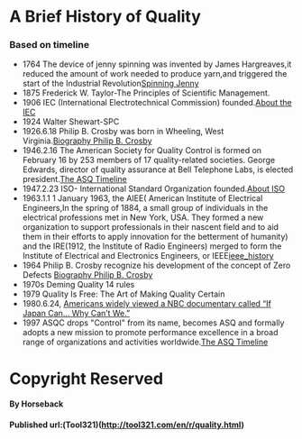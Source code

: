 # A Brief History of Quality
### Based on timeline
* 1764 The device of jenny spinning was invented by James Hargreaves,it reduced the amount of work needed to produce yarn,and triggered the start of the Industrial Revolution[Spinning Jenny](https://en.wikipedia.org/wiki/Spinning_jenny)
* 1875 Frederick W. Taylor-The Principles of Scientific Management.
* 1906 IEC (International Electrotechnical Commission) founded.[About the IEC](http://www.iec.ch/about/)
* 1924 Walter Shewart-SPC
* 1926.6.18 Philip B. Crosby was born in Wheeling, West Virginia.[Biography Philip B. Crosby](http://www.philipcrosby.com/25years/crosby.html)
* 1946.2.16 The American Society for Quality Control is formed on February 16 by 253 members of 17 quality-related societies. George Edwards, director of quality assurance at Bell Telephone Labs, is elected president.[The ASQ Timeline](http://asq.org/about-asq/who-we-are/timeline.html)
* 1947.2.23 ISO- International Standard Organization founded.[About ISO](http://www.iso.org/iso/home/about.htm)
* 1963.1.1 1 January 1963, the AIEE( American Institute of Electrical Engineers,In the spring of 1884, a small group of individuals in the electrical professions met in New York, USA. They formed a new organization to support professionals in their nascent field and to aid them in their efforts to apply innovation for the betterment of humanity) and the IRE(1912, the Institute of Radio Engineers) merged to form the Institute of Electrical and Electronics Engineers, or IEEE[ieee_history](https://www.ieee.org/about/ieee_history.html)
* 1964 Philip B. Crosby recognize his development of the concept of Zero Defects [Biography Philip B. Crosby](http://www.philipcrosby.com/25years/crosby.html)
* 1970s Deming Quality 14 rules
* 1979 Quality Is Free: The Art of Making Quality Certain
* 1980.6.24, [Americans widely viewed a NBC documentary called “If Japan Can… Why Can’t We.” ](https://www.deming.org/content/if-japan-canwhy-cant-we)
* 1997 ASQC drops "Control" from its name, becomes ASQ and formally adopts a new mission to promote performance excellence in a broad range of organizations and activities worldwide.[The ASQ Timeline](http://asq.org/about-asq/who-we-are/timeline.html)



# Copyright Reserved
#### By Horseback
#### Published url:(Tool321)(http://tool321.com/en/r/quality.html)